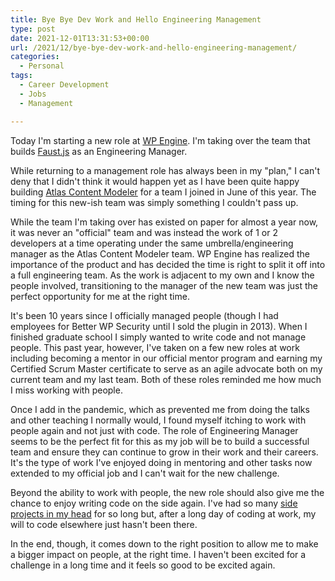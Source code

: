 ```yaml
---
title: Bye Bye Dev Work and Hello Engineering Management
type: post
date: 2021-12-01T13:31:53+00:00
url: /2021/12/bye-bye-dev-work-and-hello-engineering-management/
categories:
  - Personal
tags:
  - Career Development
  - Jobs
  - Management

---
```

Today I'm starting a new role at [WP Engine][1]. I'm taking over the team that builds [Faust.js][2] as an Engineering Manager.

While returning to a management role has always been in my "plan," I can't deny that I didn't think it would happen yet as I have been quite happy building [Atlas Content Modeler][3] for a team I joined in June of this year. The timing for this new-ish team was simply something I couldn't pass up.

While the team I'm taking over has existed on paper for almost a year now, it was never an "official" team and was instead the work of 1 or 2 developers at a time operating under the same umbrella/engineering manager as the Atlas Content Modeler team. WP Engine has realized the importance of the product and has decided the time is right to split it off into a full engineering team. As the work is adjacent to my own and I know the people involved, transitioning to the manager of the new team was just the perfect opportunity for me at the right time.

It's been 10 years since I officially managed people (though I had employees for Better WP Security until I sold the plugin in 2013). When I finished graduate school I simply wanted to write code and not manage people. This past year, however, I've taken on a few new roles at work including becoming a mentor in our official mentor program and earning my Certified Scrum Master certificate to serve as an agile advocate both on my current team and my last team. Both of these roles reminded me how much I miss working with people.

Once I add in the pandemic, which as prevented me from doing the talks and other teaching I normally would, I found myself itching to work with people again and not just with code. The role of Engineering Manager seems to be the perfect fit for this as my job will be to build a successful team and ensure they can continue to grow in their work and their careers. It's the type of work I've enjoyed doing in mentoring and other tasks now extended to my official job and I can't wait for the new challenge.

Beyond the ability to work with people, the new role should also give me the chance to enjoy writing code on the side again. I've had so many [side projects in my head][4] for so long but, after a long day of coding at work, my will to code elsewhere just hasn't been there.

In the end, though, it comes down to the right position to allow me to make a bigger impact on people, at the right time. I haven't been excited for a challenge in a long time and it feels so good to be excited again.

 [1]: https://wpengine.com
 [2]: https://faustjs.org
 [3]: https://github.com/wpengine/atlas-content-modeler
 [4]: /2021/10/three-projects-for-when-i-have-a-laptop-again/